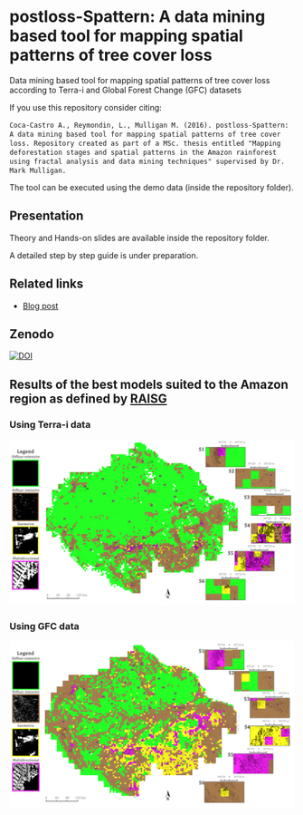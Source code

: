 # postloss-Spattern: A data mining based tool for mapping spatial patterns of tree cover loss

Data mining based tool for mapping spatial patterns of tree cover loss according to Terra-i and Global Forest Change (GFC) datasets 

If you use this repository consider citing:
```
Coca-Castro A., Reymondin, L., Mulligan M. (2016). postloss-Spattern: A data mining based tool for mapping spatial patterns of tree cover loss. Repository created as part of a MSc. thesis entitled "Mapping deforestation stages and spatial patterns in the Amazon rainforest using fractal analysis and data mining techniques" supervised by Dr. Mark Mulligan. 
```
The tool can be executed using the demo data (inside the repository folder).

## Presentation
Theory and Hands-on slides are available inside the repository folder.

A detailed step by step guide is under preparation.

## Related links
* [Blog post](http://www.terra-i.org/news/news/How-can-the-shapes-and-distribution-of-deforested-areas-inform-us-about-the-agents-of-changes-on-the-ground-.html)

## Zenodo
[![DOI](https://zenodo.org/badge/DOI/10.5281/zenodo.3551089.svg)](https://doi.org/10.5281/zenodo.3551089)

## Results of the best models suited to the Amazon region as defined by [RAISG](https//amazoniasocioambiental.org/en/about) 
### Using Terra-i data
![ResultsTerrai](doc/results_terra-i.png)

### Using GFC data
![ResultsGFC](doc/results_GFC.png)
